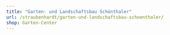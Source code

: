 ```yaml
---
title: "Garten- und Landschaftsbau Schönthaler"
url: /straubenhardt/garten-und-landschaftsbau-schoenthaler/
shop: Garten-Center
---
```

